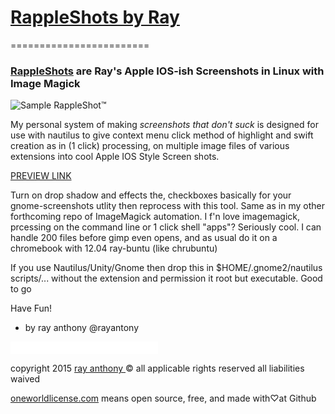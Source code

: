 # [RappleShots by Ray](https://github.com/rayantony/RappleShots/)
========================

### [RappleShots](https://github.com/rayantony/RappleShots/) are Ray's Apple IOS-ish Screenshots in Linux with Image Magick

![Sample RappleShot&trade;](https://d39dlwgeopmdw0.cloudfront.net/assets/test/rappleshots/thrones_rappleshot.png)

My personal system of making *screenshots that don't suck* is designed for use with nautilus to give context menu click method of highlight and swift creation as in (1 click) processing, on multiple image files of various extensions into cool Apple IOS Style Screen shots. 

[PREVIEW LINK](https://statspring.com/?https://raw.githubusercontent.com/rayantony/RappleShots/master/demo.html)

Turn on drop shadow and effects the, checkboxes basically for your gnome-screenshots utlity then reprocess with this tool. Same as in my other forthcoming repo of ImageMagick automation. I f'n love imagemagick, prcessing on the command line or 1 click shell "apps"? Seriously cool. I can handle 200 files before gimp even opens, and as usual do it on a chromebook with 12.04 ray-buntu (like chrubuntu)

If you use Nautilus/Unity/Gnome then drop this in $HOME/.gnome2/nautilus scripts/... without the extension and 
permission it root but executable. Good to go

Have Fun!
- by ray anthony 
@rayantony

 <iframe allowtransparency="true" frameborder="0" scrolling="no"
            src="//platform.twitter.com/widgets/follow_button.html?screen_name=rayanthonyrcc"
            style="width:236px; height:20px;" class="twitter-follow-button twitter-follow-button">
            </iframe>
       <p>copyright 2015 <a href="http://rayanthony.io">ray anthony </a> &copy; all applicable rights reserved all liabilities waived</p>
       <p>  <a href="http://oneworldlicense.com"> oneworldlicense.com</a> means open source, free, and made with♡at Github</p>



